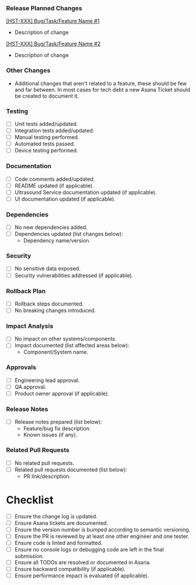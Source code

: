 ### Release Planned Changes
[[HST-XXX] Bug/Task/Feature Name #1](<Asana_Issue_Link>)
- Description of change

[[HST-XXX] Bug/Task/Feature Name #2](<Asana_Issue_Link>)
- Description of change

### Other Changes
- Additional changes that aren't related to a feature, these should be few and far between. In most cases for tech debt a new Asana Ticket should be created to document it.

### Testing
- [ ] Unit tests added/updated.
- [ ] Integration tests added/updated.
- [ ] Manual testing performed.
- [ ] Automated tests passed.
- [ ] Device testing performed.

### Documentation
- [ ] Code comments added/updated.
- [ ] README updated (if applicable).
- [ ] Ultrasound Service documentation updated (if applicable).
- [ ] UI documentation updated (if applicable).

### Dependencies
- [ ] No new dependencies added.
- [ ] Dependencies updated (list changes below):
  - Dependency name/version.

### Security
- [ ] No sensitive data exposed.
- [ ] Security vulnerabilities addressed (if applicable).

### Rollback Plan
- [ ] Rollback steps documented.
- [ ] No breaking changes introduced.

### Impact Analysis
- [ ] No impact on other systems/components.
- [ ] Impact documented (list affected areas below):
  - Component/System name.

### Approvals
- [ ] Engineering lead approval.
- [ ] QA approval.
- [ ] Product owner approval (if applicable).

### Release Notes
- [ ] Release notes prepared (list below):
  - Feature/bug fix description.
  - Known issues (if any).

### Related Pull Requests
- [ ] No related pull requests.
- [ ] Related pull requests documented (list below):
  - PR link/description.

# Checklist
- [ ] Ensure the change log is updated.
- [ ] Ensure Asana tickets are documented.
- [ ] Ensure the version number is bumped according to semantic versioning.
- [ ] Ensure the PR is reviewed by at least one other engineer and one tester.
- [ ] Ensure code is linted and formatted.
- [ ] Ensure no console logs or debugging code are left in the final submission.
- [ ] Ensure all TODOs are resolved or documented in Asana.
- [ ] Ensure backward compatibility (if applicable).
- [ ] Ensure performance impact is evaluated (if applicable).
